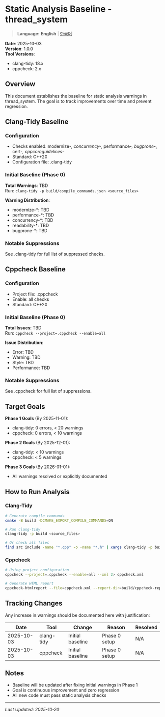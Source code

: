 # Static Analysis Baseline - thread_system

> **Language:** **English** | [한국어](STATIC_ANALYSIS_BASELINE_KO.md)

**Date**: 2025-10-03  
**Version**: 1.0.0  
**Tool Versions**:
- clang-tidy: 18.x
- cppcheck: 2.x

## Overview

This document establishes the baseline for static analysis warnings in thread_system.
The goal is to track improvements over time and prevent regression.

## Clang-Tidy Baseline

### Configuration
- Checks enabled: modernize-*, concurrency-*, performance-*, bugprone-*, cert-*, cppcoreguidelines-*
- Standard: C++20
- Configuration file: .clang-tidy

### Initial Baseline (Phase 0)

**Total Warnings**: TBD  
Run: `clang-tidy -p build/compile_commands.json <source_files>`

**Warning Distribution**:
- modernize-*: TBD
- performance-*: TBD
- concurrency-*: TBD
- readability-*: TBD
- bugprone-*: TBD

### Notable Suppressions
See .clang-tidy for full list of suppressed checks.

## Cppcheck Baseline

### Configuration
- Project file: .cppcheck
- Enable: all checks
- Standard: C++20

### Initial Baseline (Phase 0)

**Total Issues**: TBD  
Run: `cppcheck --project=.cppcheck --enable=all`

**Issue Distribution**:
- Error: TBD
- Warning: TBD
- Style: TBD
- Performance: TBD

### Notable Suppressions
See .cppcheck for full list of suppressions.

## Target Goals

**Phase 1 Goals** (By 2025-11-01):
- clang-tidy: 0 errors, < 20 warnings
- cppcheck: 0 errors, < 10 warnings

**Phase 2 Goals** (By 2025-12-01):
- clang-tidy: < 10 warnings
- cppcheck: < 5 warnings

**Phase 3 Goals** (By 2026-01-01):
- All warnings resolved or explicitly documented

## How to Run Analysis

### Clang-Tidy
```bash
# Generate compile commands
cmake -B build -DCMAKE_EXPORT_COMPILE_COMMANDS=ON

# Run clang-tidy
clang-tidy -p build <source_files>

# Or check all files
find src include -name "*.cpp" -o -name "*.h" | xargs clang-tidy -p build
```

### Cppcheck
```bash
# Using project configuration
cppcheck --project=.cppcheck --enable=all --xml 2> cppcheck.xml

# Generate HTML report
cppcheck-htmlreport --file=cppcheck.xml --report-dir=build/cppcheck-report
```

## Tracking Changes

Any increase in warnings should be documented here with justification:

| Date | Tool | Change | Reason | Resolved |
|------|------|--------|--------|----------|
| 2025-10-03 | clang-tidy | Initial baseline | Phase 0 setup | N/A |
| 2025-10-03 | cppcheck | Initial baseline | Phase 0 setup | N/A |

## Notes

- Baseline will be updated after fixing initial warnings in Phase 1
- Goal is continuous improvement and zero regression
- All new code must pass static analysis checks

---

*Last Updated: 2025-10-20*
